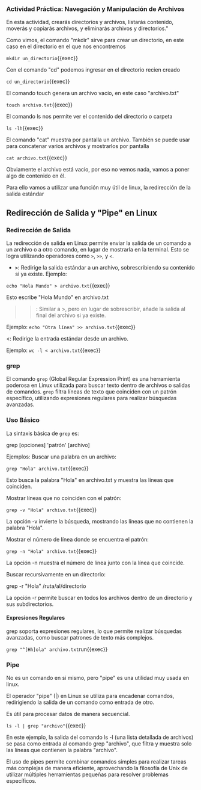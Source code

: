 ### Actividad Práctica: Navegación y Manipulación de Archivos

En esta actividad, crearás directorios y archivos, listarás contenido, moverás y copiarás archivos, y eliminarás archivos y directorios."

Como vimos, el comando "mkdir" sirve para crear un directorio, en este caso en el directorio en el que nos encontremos

`mkdir un_directorio`{{exec}}

Con el comando "cd" podemos ingresar en el directorio recien creado

`cd un_directorio`{{exec}}

El comando touch genera un archivo vacío, en este caso "archivo.txt"

`touch archivo.txt`{{exec}}

El comando ls nos permite ver el contenido del directorio o carpeta

`ls -lh`{{exec}}

El comando "cat" muestra por pantalla un archivo. También se puede usar para concatenar varios archivos y mostrarlos por pantalla

`cat archivo.txt`{{exec}}

Obviamente el archivo está vacío, por eso no vemos nada, vamos a poner algo de contenido en él.

Para ello vamos a utilizar una función muy útil de linux, la redirección de la salida estándar

## Redirección de Salida y "Pipe" en Linux

### Redirección de Salida
La redirección de salida en Linux permite enviar la salida de un comando a un archivo o a otro comando, en lugar de mostrarla en la terminal. Esto se logra utilizando operadores como `>`, `>>`, y `<`.

- **`>`**: Redirige la salida estándar a un archivo, sobrescribiendo su contenido si ya existe. Ejemplo:
  
`echo "Hola Mundo" > archivo.txt`{{exec}}

Esto escribe "Hola Mundo" en archivo.txt

>>: Similar a >, pero en lugar de sobrescribir, añade la salida al final del archivo si ya existe. 

Ejemplo:
`echo "Otra línea" >> archivo.txt`{{exec}}

<: Redirige la entrada estándar desde un archivo. 

Ejemplo:
`wc -l < archivo.txt`{{exec}}

### grep

El comando `grep` (Global Regular Expression Print) es una herramienta poderosa en Linux utilizada para buscar texto dentro de archivos o salidas de comandos. `grep` filtra líneas de texto que coinciden con un patrón específico, utilizando expresiones regulares para realizar búsquedas avanzadas.

### Uso Básico
La sintaxis básica de `grep` es:

grep [opciones] 'patrón' [archivo]

Ejemplos:
Buscar una palabra en un archivo:

`grep "Hola" archivo.txt`{{exec}}

Esto busca la palabra "Hola" en archivo.txt y muestra las líneas que coinciden.

Mostrar líneas que no coinciden con el patrón:

`grep -v "Hola" archivo.txt`{{exec}}

La opción -v invierte la búsqueda, mostrando las líneas que no contienen la palabra "Hola".

Mostrar el número de línea donde se encuentra el patrón:

`grep -n "Hola" archivo.txt`{{exec}}

La opción -n muestra el número de línea junto con la línea que coincide.

Buscar recursivamente en un directorio:

grep -r "Hola" /ruta/al/directorio

La opción -r permite buscar en todos los archivos dentro de un directorio y sus subdirectorios.

#### Expresiones Regulares

grep soporta expresiones regulares, lo que permite realizar búsquedas avanzadas, como buscar patrones de texto más complejos.

`grep "^[Hh]ola" archivo.txt`run{{exec}}


### Pipe

No es un comando en si mismo, pero "pipe" es una utilidad muy usada en linux.

El operador "pipe" (|) en Linux se utiliza para encadenar comandos, redirigiendo la salida de un comando como entrada de otro. 

Es útil para procesar datos de manera secuencial.

`ls -l | grep "archivo"`{{exec}}

En este ejemplo, la salida del comando ls -l (una lista detallada de archivos) se pasa como entrada al comando grep "archivo", que filtra y muestra solo las líneas que contienen la palabra "archivo".

El uso de pipes permite combinar comandos simples para realizar tareas más complejas de manera eficiente, aprovechando la filosofía de Unix de utilizar múltiples herramientas pequeñas para resolver problemas específicos.



